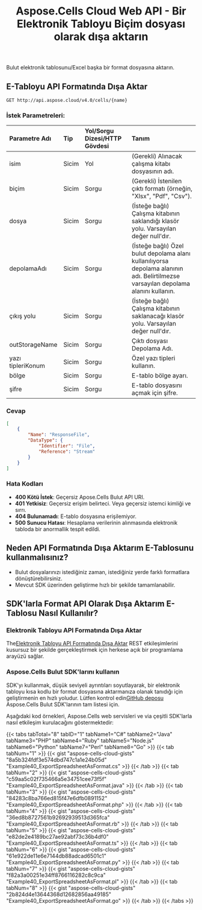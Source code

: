 ﻿---
title: Aspose.Cells Cloud Web API - Bir Elektronik Tabloyu Biçim dosyası olarak dışa aktarın
second_title: Documen
ArticleTitle: Export a Spreadsheet as a Format fil
linktitle: E-Tabloyu Forma Olarak Dışa Aktar
type: docs
url: /tr/export-spreadsheet-as-format/
keywords: Export spreadsheet, Aspose.Cells Cloud Web API, Convert spreadsheet, Spreadsheet formats, XLSX, PDF, CSV, JSON, Markdow
description: Bulut depolama alanında saklanan elektronik tabloları XLSX, PDF ve CSV gibi çeşitli biçimlere verimli bir şekilde dönüştürür
weight: 100
kwords: Excel, Office Bulut, REST, Elektronik Tablo dönüştürme, PDF, CSV, JSON, Markdow
---
Bulut elektronik tablosunu/Excel başka bir format dosyasına aktarın.

## **E-Tabloyu API Formatında Dışa Aktar**

```http
GET http://api.aspose.cloud/v4.0/cells/{name}
```

### **İstek Parametreleri:**

| Parametre Adı| Tip| Yol/Sorgu Dizesi/HTTP Gövdesi| Tanım|
|:- |:- |:- |:- |
| isim| Sicim| Yol| (Gerekli) Alınacak çalışma kitabı dosyasının adı.|
| biçim| Sicim| Sorgu| (Gerekli) İstenilen çıktı formatı (örneğin, "Xlsx", "Pdf", "Csv").|
| dosya| Sicim| Sorgu| (İsteğe bağlı) Çalışma kitabının saklandığı klasör yolu. Varsayılan değer null'dır.|
| depolamaAdı| Sicim| Sorgu|(İsteğe bağlı) Özel bulut depolama alanı kullanılıyorsa depolama alanının adı. Belirtilmezse varsayılan depolama alanını kullanın.|
| çıkış yolu| Sicim| Sorgu| (İsteğe bağlı) Çalışma kitabının saklanacağı klasör yolu. Varsayılan değer null'dır.|
|outStorageName| Sicim| Sorgu| Çıktı dosyası Depolama Adı.|
| yazı tipleriKonum| Sicim| Sorgu| Özel yazı tipleri kullanın.|
| bölge| Sicim| Sorgu| E-tablo bölge ayarı.|
| şifre| Sicim| Sorgu| E-tablo dosyasını açmak için şifre.|

### **Cevap**

```json
[
    {
        "Name": "ResponseFile",
        "DataType": {
            "Identifier": "File",
            "Reference": "Stream"
        }
    }
]
```

### Hata Kodları

- **400 Kötü İstek**: Geçersiz Apose.Cells Bulut API URI.
- **401 Yetkisiz**: Geçersiz erişim belirteci. Veya geçersiz istemci kimliği ve sırrı.
- **404 Bulunamadı**: E-tablo dosyasına erişilemiyor.
- **500 Sunucu Hatası**: Hesaplama verilerinin alınmasında elektronik tabloda bir anormallik tespit edildi.

## Neden API Formatında Dışa Aktarım E-Tablosunu kullanmalısınız?

- Bulut dosyalarınızı istediğiniz zaman, istediğiniz yerde farklı formatlara dönüştürebilirsiniz.
- Mevcut SDK üzerinden geliştirme hızlı bir şekilde tamamlanabilir.

## SDK'larla Format API Olarak Dışa Aktarım E-Tablosu Nasıl Kullanılır?

### Elektronik Tabloyu API Formatında Dışa Aktar

 The[Elektronik Tabloyu API Formatında Dışa Aktar](https://reference.aspose.cloud/cells/#/ConversionController/ExportSpreadsheetAsFormat) REST etkileşimlerini kusursuz bir şekilde gerçekleştirmek için herkese açık bir programlama arayüzü sağlar.

### Aspose.Cells Bulut SDK'larını kullanın

SDK'yı kullanmak, düşük seviyeli ayrıntıları soyutlayarak, bir elektronik tabloyu kısa kodlu bir format dosyasına aktarmanıza olanak tanıdığı için geliştirmenin en hızlı yoludur.
 Lütfen kontrol edin[GitHub deposu](https://github.com/aspose-cells-cloud) Aspose.Cells Bulut SDK'larının tam listesi için.

Aşağıdaki kod örnekleri, Aspose.Cells web servisleri ve via çeşitli SDK'larla nasıl etkileşim kurulacağını göstermektedir:

{{< tabs tabTotal="8" tabID="1" tabName1="C#" tabName2="Java" tabName3="PHP" tabName4="Ruby" tabName5="Node.js" tabName6="Python" tabName7="Perl" tabName8="Go" >}}
{{< tab tabNum="1" >}}
{{< gist "aspose-cells-cloud-gists" "8a5b324fdf3e574dbd747c1a1e24b05d" "Example40_ExportSpreadsheetAsFormat.cs" >}}
{{< /tab >}}
{{< tab tabNum="2" >}}
{{< gist "aspose-cells-cloud-gists" "c59aa5c02f735466a5e34751cee73f5f" "Example40_ExportSpreadsheetAsFormat.java" >}}
{{< /tab >}}
{{< tab tabNum="3" >}}
{{< gist "aspose-cells-cloud-gists" "84283c8ba766ed815f47e6dfb0891152" "Example40_ExportSpreadsheetAsFormat.php" >}}
{{< /tab >}}
{{< tab tabNum="4" >}}
{{< gist "aspose-cells-cloud-gists" "36ed8b8727561b92692939513d365fca" "Example40_ExportSpreadsheetAsFormat.rb" >}}
{{< /tab >}}
{{< tab tabNum="5" >}}
{{< gist "aspose-cells-cloud-gists" "e82de2e4189bc27ae92abf73c36b4df0" "Example40_ExportSpreadsheetAsFormat.ts" >}}
{{< /tab >}}
{{< tab tabNum="6" >}}
{{< gist "aspose-cells-cloud-gists" "61e922de11e6e7144db88adcad6501c1" "Example40_ExportSpreadsheetAsFormat.py" >}}
{{< /tab >}}
{{< tab tabNum="7" >}}
{{< gist "aspose-cells-cloud-gists" "f82a3a00251e34ff8766116282c8c9ca" "Example40_ExportSpreadsheetAsFormat.pl" >}}
{{< /tab >}}
{{< tab tabNum="8" >}}
{{< gist "aspose-cells-cloud-gists" "2b824d4e13644368d12682856aa49185" "Example40_ExportSpreadsheetAsFormat.go" >}}
{{< /tab >}}
{{< /tabs >}}
